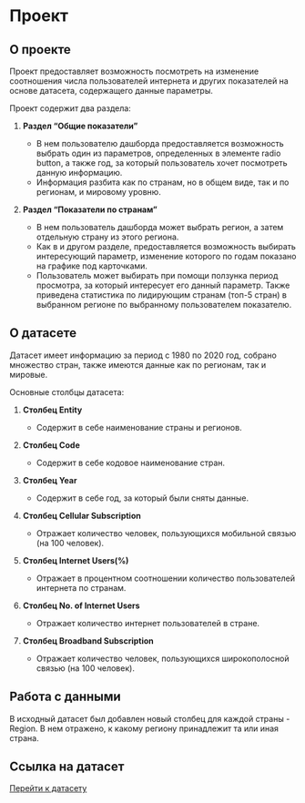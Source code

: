 # Проект

## О проекте

Проект предоставляет возможность посмотреть на изменение соотношения числа пользователей интернета и других показателей на основе датасета, содержащего данные параметры.

Проект содержит два раздела:

1. **Раздел “Общие показатели”**
    - В нем пользователю дашборда предоставляется возможность выбрать один из параметров, определенных в элементе radio button, а также год, за который пользователь хочет посмотреть данную информацию.
    - Информация разбита как по странам, но в общем виде, так и по регионам, и мировому уровню.

2. **Раздел “Показатели по странам”**
    - В нем пользователь дашборда может выбрать регион, а затем отдельную страну из этого региона.
    - Как в и другом разделе, предоставляется возможность выбирать интересующий параметр, изменение которого по годам показано на графике под карточками.
    - Пользователь может выбирать при помощи ползунка период просмотра, за который интересует его данный параметр. Также приведена статистика по лидирующим странам (топ-5 стран) в выбранном регионе по выбранному пользователем показателю.

## О датасете

Датасет имеет информацию за период с 1980 по 2020 год, собрано множество стран, также имеются данные как по регионам, так и мировые.

Основные столбцы датасета:

1. **Столбец Entity**
    - Содержит в себе наименование страны и регионов.

2. **Столбец Code**
    - Содержит в себе кодовое наименование стран.

3. **Столбец Year**
    - Содержит в себе год, за который были сняты данные.

4. **Столбец Cellular Subscription**
    - Отражает количество человек, пользующихся мобильной связью (на 100 человек).

5. **Столбец Internet Users(%)**
    - Отражает в процентном соотношении количество пользователей интернета по странам.

6. **Столбец No. of Internet Users**
    - Отражает количество интернет пользователей в стране.

7. **Столбец Broadband Subscription**
    - Отражает количество человек, пользующихся широкополосной связью (на 100 человек).

## Работа с данными

В исходный датасет был добавлен новый столбец для каждой страны - Region. В нем отражено, к какому региону принадлежит та или иная страна.

## Ссылка на датасет

[Перейти к датасету](https://www.kaggle.com/datasets/ashishraut64/internet-users)
